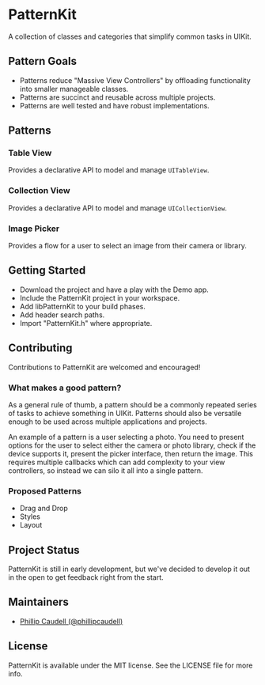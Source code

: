 # PatternKit 
A collection of classes and categories that simplify common tasks in UIKit. 

## Pattern Goals
- Patterns reduce "Massive View Controllers" by offloading functionality into smaller manageable classes.
- Patterns are succinct and reusable across multiple projects.
- Patterns are well tested and have robust implementations. 

## Patterns 
### Table View
Provides a declarative API to model and manage `UITableView`.

### Collection View
Provides a declarative API to model and manage `UICollectionView`.

### Image Picker
Provides a flow for a user to select an image from their camera or library.

## Getting Started
- Download the project and have a play with the Demo app.
- Include the PatternKit project in your workspace.
- Add libPatternKit to your build phases.
- Add header search paths.
- Import "PatternKit.h" where appropriate.

## Contributing 
Contributions to PatternKit are welcomed and encouraged! 

### What makes a good pattern?
As a general rule of thumb, a pattern should be a commonly repeated series of tasks to achieve something in UIKit. Patterns should also be versatile enough to be used across multiple applications and projects. 

An example of a pattern is a user selecting a photo. You need to present options for  the user to select either the camera or photo library, check if the device supports it, present the picker interface, then return the image. This requires multiple callbacks which can add complexity to your view controllers, so instead we can silo it all into a single pattern.

### Proposed Patterns
- Drag and Drop
- Styles 
- Layout

## Project Status
PatternKit is still in early development, but we've decided to develop it out in the open to get feedback right from the start.

## Maintainers
- [Phillip Caudell (@phillipcaudell)](https://twitter.com/phillipcaudell)

## License 
PatternKit is available under the MIT license. See the LICENSE file for more info.